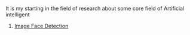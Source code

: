 It is my starting in the field of research about some core field of Artificial intelligent<br>

1. [Image Face Detection](https://github.com/MdAbuRummanRefat/ResearchWork/tree/master/ImageFaceDetection)<br>
